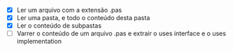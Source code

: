 - [x] Ler um arquivo com a extensão .pas
- [x] Ler uma pasta, e todo o conteúdo desta pasta
- [x] Ler o conteúdo de subpastas
- [ ] Varrer o conteúdo de um arquivo .pas e extrair o uses interface e o uses implementation